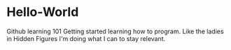 # Hello-World
Github learning 101
Getting started learning how to program. Like the ladies in Hidden Figures I'm doing what I can to stay relevant. 
